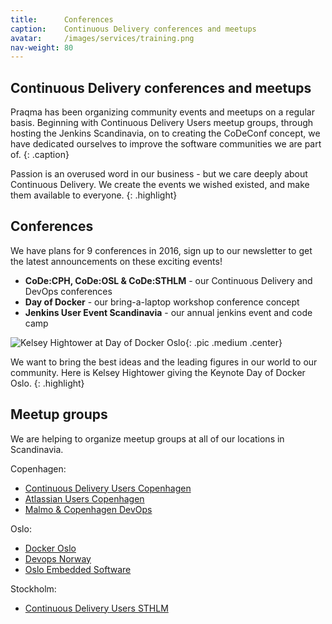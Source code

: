 ```yaml
---
title:      Conferences
caption:    Continuous Delivery conferences and meetups
avatar:     /images/services/training.png
nav-weight: 80
---
```


## Continuous Delivery conferences and meetups

Praqma has been organizing community events and meetups on a regular basis.  Beginning with Continuous Delivery Users meetup groups, through hosting the Jenkins Scandinavia, on to creating the CoDeConf concept, we have dedicated ourselves to improve the software communities we are part of.
{: .caption}

Passion is an overused word in our business - but we care deeply about Continuous Delivery.  We create the events we wished existed, and make them available to everyone.
{: .highlight}


## Conferences

We have plans for 9 conferences in 2016, sign up to our newsletter to get the latest announcements on these exciting events!

* **CoDe:CPH, CoDe:OSL & CoDe:STHLM** - our Continuous Delivery and DevOps conferences
* **Day of Docker** - our bring-a-laptop workshop conference concept
* **Jenkins User Event Scandinavia** - our annual jenkins event and code camp

![Kelsey Hightower at Day of Docker Oslo](/images/services/conferences/kelsey-dod.jpg){: .pic .medium .center}

We want to bring the best ideas and the leading figures in our world to our community.  Here is Kelsey Hightower giving the Keynote Day of Docker Oslo.
{: .highlight}

## Meetup groups

We are helping to organize meetup groups at all of our locations in Scandinavia.  

Copenhagen:

 * [Continuous Delivery Users Copenhagen](http://www.meetup.com/code-u/)
 * [Atlassian Users Copenhagen](http://www.meetup.com/Atlassian-Users-Copenhagen/)
 * [Malmo & Copenhagen DevOps](http://www.meetup.com/Malmo-Cph-DevOps-Meetup/)

Oslo:

 * [Docker Oslo](http://www.meetup.com/Docker-Oslo/)
 * [Devops Norway](http://www.meetup.com/DevOps-Norway/)
 * [Oslo Embedded Software](http://www.meetup.com/Oslo-Embedded-Software-Meetup/)

Stockholm:

 * [Continuous Delivery Users STHLM](http://www.meetup.com/Malmo-Cph-DevOps-Meetup/)
